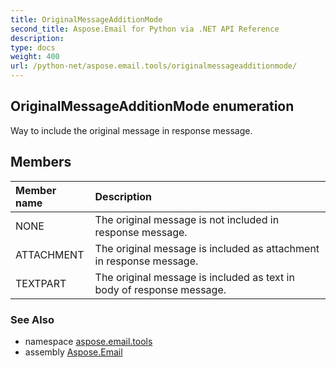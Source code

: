 ```yaml
---
title: OriginalMessageAdditionMode
second_title: Aspose.Email for Python via .NET API Reference
description: 
type: docs
weight: 400
url: /python-net/aspose.email.tools/originalmessageadditionmode/
---
```


## OriginalMessageAdditionMode enumeration

Way to include the original message in response message.

## Members
| Member name | Description |
| :- | :- |
|NONE|The original message is not included in response message.|
|ATTACHMENT|The original message is included as attachment in response message.|
|TEXTPART|The original message is included as text in body of response message.|

### See Also

* namespace [aspose.email.tools](/python-net/aspose.email.tools/)
* assembly [Aspose.Email](/python-net/)

